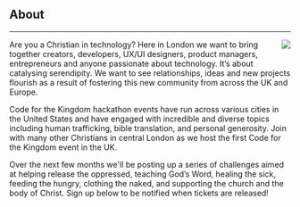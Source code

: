 ﻿## About
---
<img src="{{assets}}/images/earth.jpg" style="float:right"/>

Are you a Christian in technology? Here in London we want to bring together creators, developers, UX/UI designers, product managers, entrepreneurs and anyone passionate about technology. It’s about catalysing serendipity. We want to see relationships, ideas and new projects flourish as a result of fostering this new community from across the UK and Europe.

Code for the Kingdom hackathon events have run across various cities in the United States and have engaged with incredible and diverse topics including human trafficking, bible translation, and personal generosity. Join with many other Christians in central London as we host the first Code for the Kingdom event in the UK.

Over the next few months we'll be posting up a series of challenges aimed at helping release the oppressed, teaching God’s Word, healing the sick, feeding the hungry, clothing the naked, and supporting the church and the body of Christ.
Sign up below to be notified when tickets are released!



